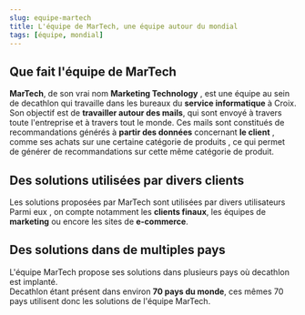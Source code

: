 ```yaml
---
slug: equipe-martech
title: L'équipe de MarTech, une équipe autour du mondial
tags: [équipe, mondial]
---
```


## Que fait l'équipe de MarTech

**MarTech**, de son vrai nom **Marketing Technology** , est une équipe au sein de decathlon qui travaille dans les bureaux du **service informatique** à Croix. Son objectif est de **travailler autour des mails**, qui sont envoyé à travers toute l'entreprise et à travers tout le monde.
Ces mails sont constitués de recommandations générés à **partir des données** concernant **le client** , comme ses achats sur une certaine catégorie de produits , ce qui permet de générer de recommandations sur cette même catégorie de produit.

## Des solutions utilisées par divers clients

Les solutions proposées par MarTech sont utilisées par divers utilisateurs  
Parmi eux , on compte notamment les **clients finaux**, les équipes de **marketing** ou encore les sites de **e-commerce**.

## Des solutions dans de multiples pays

L'équipe MarTech propose ses solutions dans plusieurs pays où decathlon est implanté.  
Decathlon étant présent dans environ **70 pays du monde**, ces mêmes 70 pays utilisent donc les solutions de l'équipe MarTech.